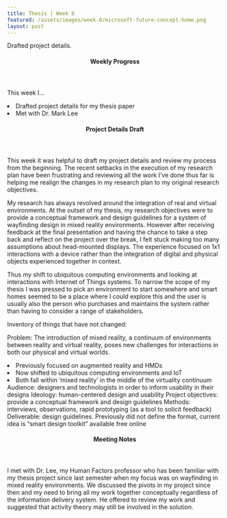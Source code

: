 ```yaml
---
title: Thesis | Week 8
featured: /assets/images/week-8/microsoft-future-concept-home.png
layout: post
---
```


<p>Drafted project details.</p>

<section>
	<header>
		<h4>Weekly Progress</h4>
	</header>
		<p>
			This week I…
				<li>Drafted project details for my thesis paper</li>
				<li>Met with Dr. Mark Lee</li>
		</p>
</section>
<section>
	<header>
		<h4>Project Details Draft</h4>
	</header>
		<p>
			This week it was helpful to draft my project details and review my process from the beginning. The recent setbacks in the execution of my research plan have been frustrating and reviewing all the work I’ve done thus far is helping me realign the changes in my research plan to my original research objectives. 
		</p>
		<p>
			My research has always revolved around the integration of real and virtual environments. At the outset of my thesis, my research objectives were to provide a conceptual framework and design guidelines for a system of wayfinding design in mixed reality environments. However after receiving feedback at the final presentation and having the chance to take a step back and reflect on the project over the break, I felt stuck making too many assumptions about head-mounted displays. The experience focused on 1x1 interactions with a device rather than the integration of digital and physical objects experienced together in context. 
		</p>
		<p>
			Thus my shift to ubiquitous computing environments and looking at interactions with Internet of Things systems. To narrow the scope of my thesis I was pressed to pick an environment to start somewhere and smart homes seemed to be a place where I could explore this and the user is usually also the person who purchases and maintains the system rather than having to consider a range of stakeholders.
		</p>
		<p>
			Inventory of things that have not changed:
		</p>
		<p>
			Problem: The introduction of mixed reality, a continuum of environments between reality and virtual reality, poses new challenges for interactions in both our physical and virtual worlds.	
			<li>Previously focused on augmented reality and HMDs</li>
			<li>Now shifted to ubiquitous computing environments and IoT</li>
			<li>Both fall within ‘mixed reality’ in the middle of the virtuality continuum</li>
			Audience: designers and technologists in order to inform usability in their designs
			Ideology: human-centered design and usability
			Project objectives: provide a conceptual framework and design guidelines
			Methods: interviews, observations, rapid prototyping (as a tool to solicit feedback)
			Deliverable: design guidelines. Previously did not define the format, current idea is “smart design toolkit” available free online
		</p>
</section>
<section>
	<header>
		<h4>Meeting Notes</h4>
	</header>
		<p>
			I met with Dr. Lee, my Human Factors professor who has been familiar with my thesis project since last semester when my focus was on wayfinding in mixed reality environments. We discussed the pivots in my project since then and my need to bring all my work together conceptually regardless of the information delivery system. He offered to review my work and suggested that activity theory may still be involved in the solution.
		</p>
</section>